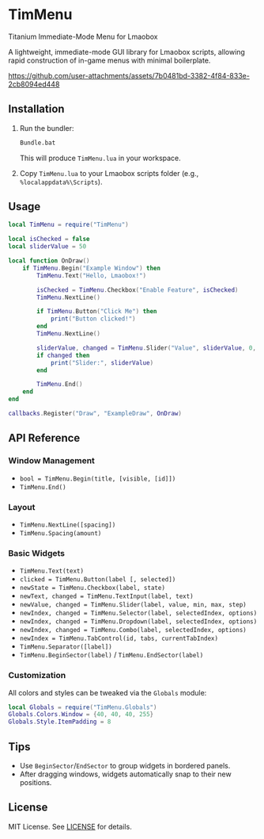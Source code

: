 # TimMenu

Titanium Immediate-Mode Menu for Lmaobox

A lightweight, immediate-mode GUI library for Lmaobox scripts, allowing rapid construction of in-game menus with minimal boilerplate.

https://github.com/user-attachments/assets/7b0481bd-3382-4f84-833e-2cb8094ed448

## Installation

1. Run the bundler:

   ```bat
   Bundle.bat
   ```

   This will produce `TimMenu.lua` in your workspace.

2. Copy `TimMenu.lua` to your Lmaobox scripts folder (e.g., `%localappdata%\Scripts`).

## Usage

```lua
local TimMenu = require("TimMenu")

local isChecked = false
local sliderValue = 50

local function OnDraw()
    if TimMenu.Begin("Example Window") then
        TimMenu.Text("Hello, Lmaobox!")

        isChecked = TimMenu.Checkbox("Enable Feature", isChecked)
        TimMenu.NextLine()

        if TimMenu.Button("Click Me") then
            print("Button clicked!")
        end
        TimMenu.NextLine()

        sliderValue, changed = TimMenu.Slider("Value", sliderValue, 0, 100, 1)
        if changed then
            print("Slider:", sliderValue)
        end

        TimMenu.End()
    end
end

callbacks.Register("Draw", "ExampleDraw", OnDraw)
```

## API Reference

### Window Management

- `bool = TimMenu.Begin(title, [visible, [id]])`
- `TimMenu.End()`

### Layout

- `TimMenu.NextLine([spacing])`
- `TimMenu.Spacing(amount)`

### Basic Widgets

- `TimMenu.Text(text)`
- `clicked = TimMenu.Button(label [, selected])`
- `newState = TimMenu.Checkbox(label, state)`
- `newText, changed = TimMenu.TextInput(label, text)`
- `newValue, changed = TimMenu.Slider(label, value, min, max, step)`
- `newIndex, changed = TimMenu.Selector(label, selectedIndex, options)`
- `newIndex, changed = TimMenu.Dropdown(label, selectedIndex, options)`
- `newIndex, changed = TimMenu.Combo(label, selectedIndex, options)`
- `newIndex = TimMenu.TabControl(id, tabs, currentTabIndex)`
- `TimMenu.Separator([label])`
- `TimMenu.BeginSector(label)` / `TimMenu.EndSector(label)`

### Customization

All colors and styles can be tweaked via the `Globals` module:

```lua
local Globals = require("TimMenu.Globals")
Globals.Colors.Window = {40, 40, 40, 255}
Globals.Style.ItemPadding = 8
```

## Tips

- Use `BeginSector`/`EndSector` to group widgets in bordered panels.
- After dragging windows, widgets automatically snap to their new positions.

## License

MIT License. See [LICENSE](LICENSE) for details.
